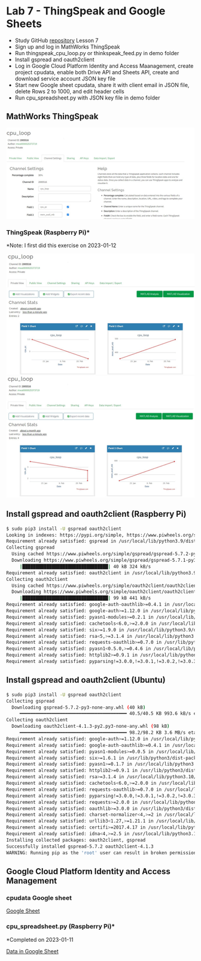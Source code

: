 # Lab 7 - ThingSpeak and Google Sheets

* Study GitHub [repository](https://github.com/kevinwlu/iot/tree/master/lesson7) Lesson 7
* Sign up and log in MathWorks ThingSpeak
* Run thingspeak_cpu_loop.py or thinkspeak_feed.py in demo folder
* Install gspread and oauth2client
* Log in Google Cloud Platform Identity and Access Maanagement, create project cpudata, enable both Drive API and Sheets API, create and download service account JSON key file
* Start new Google sheet cpudata, share it with client email in JSON file, delete Rows 2 to 1000, and edit header cells
* Run cpu_spreadsheet.py with JSON key file in demo folder

## MathWorks ThingSpeak

![cpu_loop.jpg](cpu_loop.jpg)

### ThingSpeak (Raspberry Pi)*

*Note: I first did this exercise on 2023-01-12

![channelstatsInitial](channelstatsInitial.jpg)
![channelstatsFour](channelstatsFour.jpg)

## Install gspread and oauth2client (Raspberry Pi)

```sh
$ sudo pip3 install -U gspread oauth2client
Looking in indexes: https://pypi.org/simple, https://www.piwheels.org/simple
Requirement already satisfied: gspread in /usr/local/lib/python3.9/dist-packages (5.7.2)
Collecting gspread
  Using cached https://www.piwheels.org/simple/gspread/gspread-5.7.2-py3-none-any.whl (40 kB)
  Downloading https://www.piwheels.org/simple/gspread/gspread-5.7.1-py3-none-any.whl (40 kB)
     |████████████████████████████████| 40 kB 324 kB/s 
Requirement already satisfied: oauth2client in /usr/local/lib/python3.9/dist-packages (4.1.3)
Collecting oauth2client
  Using cached https://www.piwheels.org/simple/oauth2client/oauth2client-4.1.3-py2.py3-none-any.whl (98 kB)
  Downloading https://www.piwheels.org/simple/oauth2client/oauth2client-4.1.2-py2.py3-none-any.whl (99 kB)
     |████████████████████████████████| 99 kB 441 kB/s 
Requirement already satisfied: google-auth-oauthlib>=0.4.1 in /usr/local/lib/python3.9/dist-packages (from gspread) (0.8.0)
Requirement already satisfied: google-auth>=1.12.0 in /usr/local/lib/python3.9/dist-packages (from gspread) (2.16.0)
Requirement already satisfied: pyasn1-modules>=0.2.1 in /usr/local/lib/python3.9/dist-packages (from google-auth>=1.12.0->gspread) (0.2.8)
Requirement already satisfied: cachetools<6.0,>=2.0.0 in /usr/local/lib/python3.9/dist-packages (from google-auth>=1.12.0->gspread) (5.2.1)
Requirement already satisfied: six>=1.9.0 in /usr/local/lib/python3.9/dist-packages (from google-auth>=1.12.0->gspread) (1.11.0)
Requirement already satisfied: rsa<5,>=3.1.4 in /usr/local/lib/python3.9/dist-packages (from google-auth>=1.12.0->gspread) (4.9)
Requirement already satisfied: requests-oauthlib>=0.7.0 in /usr/lib/python3/dist-packages (from google-auth-oauthlib>=0.4.1->gspread) (1.0.0)
Requirement already satisfied: pyasn1<0.5.0,>=0.4.6 in /usr/local/lib/python3.9/dist-packages (from pyasn1-modules>=0.2.1->google-auth>=1.12.0->gspread) (0.4.8)
Requirement already satisfied: httplib2>=0.9.1 in /usr/local/lib/python3.9/dist-packages (from oauth2client) (0.21.0)
Requirement already satisfied: pyparsing!=3.0.0,!=3.0.1,!=3.0.2,!=3.0.3,<4,>=2.4.2 in /usr/local/lib/python3.9/dist-packages (from httplib2>=0.9.1->oauth2client) (3.0.9)
```

## Install gspread and oauth2client (Ubuntu)

```sh
$ sudo pip3 install -U gspread oauth2client
Collecting gspread
  Downloading gspread-5.7.2-py3-none-any.whl (40 kB)
     ━━━━━━━━━━━━━━━━━━━━━━━━━━━━━━━━━━━━━━━━ 40.5/40.5 KB 993.6 kB/s eta 0:00:00
Collecting oauth2client
  Downloading oauth2client-4.1.3-py2.py3-none-any.whl (98 kB)
     ━━━━━━━━━━━━━━━━━━━━━━━━━━━━━━━━━━━━━━━━ 98.2/98.2 KB 3.6 MB/s eta 0:00:00
Requirement already satisfied: google-auth>=1.12.0 in /usr/local/lib/python3.10/dist-packages (from gspread) (2.16.0)
Requirement already satisfied: google-auth-oauthlib>=0.4.1 in /usr/local/lib/python3.10/dist-packages (from gspread) (0.4.6)
Requirement already satisfied: pyasn1-modules>=0.0.5 in /usr/local/lib/python3.10/dist-packages (from oauth2client) (0.2.8)
Requirement already satisfied: six>=1.6.1 in /usr/lib/python3/dist-packages (from oauth2client) (1.16.0)
Requirement already satisfied: pyasn1>=0.1.7 in /usr/local/lib/python3.10/dist-packages (from oauth2client) (0.4.8)
Requirement already satisfied: httplib2>=0.9.1 in /usr/lib/python3/dist-packages (from oauth2client) (0.20.2)
Requirement already satisfied: rsa>=3.1.4 in /usr/local/lib/python3.10/dist-packages (from oauth2client) (4.9)
Requirement already satisfied: cachetools<6.0,>=2.0.0 in /usr/local/lib/python3.10/dist-packages (from google-auth>=1.12.0->gspread) (5.2.1)
Requirement already satisfied: requests-oauthlib>=0.7.0 in /usr/local/lib/python3.10/dist-packages (from google-auth-oauthlib>=0.4.1->gspread) (1.3.1)
Requirement already satisfied: pyparsing!=3.0.0,!=3.0.1,!=3.0.2,!=3.0.3,<4,>=2.4.2 in /usr/lib/python3/dist-packages (from httplib2>=0.9.1->oauth2client) (2.4.7)
Requirement already satisfied: requests>=2.0.0 in /usr/local/lib/python3.10/dist-packages (from requests-oauthlib>=0.7.0->google-auth-oauthlib>=0.4.1->gspread) (2.28.2)
Requirement already satisfied: oauthlib>=3.0.0 in /usr/lib/python3/dist-packages (from requests-oauthlib>=0.7.0->google-auth-oauthlib>=0.4.1->gspread) (3.2.0)
Requirement already satisfied: charset-normalizer<4,>=2 in /usr/local/lib/python3.10/dist-packages (from requests>=2.0.0->requests-oauthlib>=0.7.0->google-auth-oauthlib>=0.4.1->gspread) (3.0.1)
Requirement already satisfied: urllib3<1.27,>=1.21.1 in /usr/local/lib/python3.10/dist-packages (from requests>=2.0.0->requests-oauthlib>=0.7.0->google-auth-oauthlib>=0.4.1->gspread) (1.26.14)
Requirement already satisfied: certifi>=2017.4.17 in /usr/local/lib/python3.10/dist-packages (from requests>=2.0.0->requests-oauthlib>=0.7.0->google-auth-oauthlib>=0.4.1->gspread) (2022.12.7)
Requirement already satisfied: idna<4,>=2.5 in /usr/local/lib/python3.10/dist-packages (from requests>=2.0.0->requests-oauthlib>=0.7.0->google-auth-oauthlib>=0.4.1->gspread) (3.4)
Installing collected packages: oauth2client, gspread
Successfully installed gspread-5.7.2 oauth2client-4.1.3
WARNING: Running pip as the 'root' user can result in broken permissions and conflicting behaviour with the system package manager. It is recommended to use a virtual environment instead: https://pip.pypa.io/warnings/venv
```

## Google Cloud Platform Identity and Access Management

### cpudata Google sheet

[Google Sheet](https://docs.google.com/spreadsheets/d/1aaAv8jCtFTA9eNsab3ZEvfJGuYb_dVtfE7GiKSauwXs/edit?usp=sharing)

### cpu_spreadsheet.py (Raspberry Pi)*

*Completed on 2023-01-11

[Data in Google Sheet](https://docs.google.com/spreadsheets/d/1aaAv8jCtFTA9eNsab3ZEvfJGuYb_dVtfE7GiKSauwXs/edit?usp=sharing)

